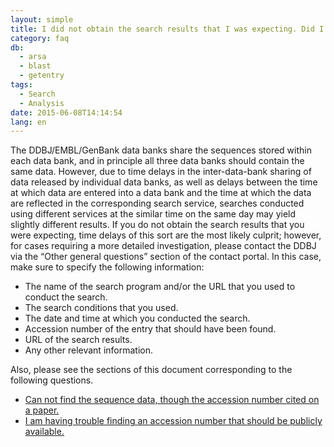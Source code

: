 ```yaml
---
layout: simple
title: I did not obtain the search results that I was expecting. Did I make a mistake in conducting my search?
category: faq
db:
  - arsa
  - blast
  - getentry
tags: 
  - Search
  - Analysis
date: 2015-06-08T14:14:54
lang: en
---
```


The DDBJ/EMBL/GenBank data banks share
the sequences stored within each data bank, and in principle all three
data banks should contain the same data. However, due to time delays in
the inter-data-bank sharing of data released by individual data banks,
as well as delays between the time at which data are entered into a data
bank and the time at which the data are reflected in the corresponding
search service, searches conducted using different services at the
similar time on the same day may yield slightly different results. If
you do not obtain the search results that you were expecting, time
delays of this sort are the most likely culprit; however, for cases
requiring a more detailed investigation, please contact the DDBJ via the
“Other general questions” section of the contact portal. In this case,
make sure to specify the following information:  

  - The name of the search program and/or the URL that you used to
    conduct the search.
  - The search conditions that you used.
  - The date and time at which you conducted the search.
  - Accession number of the entry that should have been found.
  - URL of the search results.
  - Any other relevant information.

Also, please see the sections of this document corresponding to the
following questions.

  - [Can not find the sequence data, though the accession number cited
    on a
    paper.](/faq/en/cannot-find-accession-number-cited-paper-e.html)
  - [I am having trouble finding an accession number that should be
    publicly available.](/faq/en/cannot-find-data-already-published-e.html)